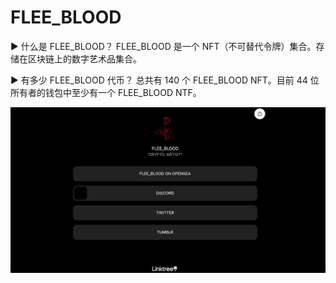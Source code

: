 # FLEE_BLOOD

▶ 什么是 FLEE_BLOOD？
FLEE_BLOOD 是一个 NFT（不可替代令牌）集合。存储在区块链上的数字艺术品集合。

▶ 有多少 FLEE_BLOOD 代币？
总共有 140 个 FLEE_BLOOD NFT。目前 44 位所有者的钱包中至少有一个 FLEE_BLOOD NTF。

![nft](62342332.png)
